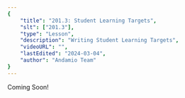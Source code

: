 ```yaml
---
{
    "title": "201.3: Student Learning Targets",
    "slt": ["201.3"],
    "type": "Lesson",
    "description": "Writing Student Learning Targets",
    "videoURL": "",
    "lastEdited": "2024-03-04",
    "author": "Andamio Team"
}
---
```


Coming Soon!